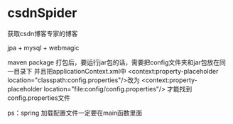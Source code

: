 # csdnSpider
获取csdn博客专家的博客

jpa + mysql + webmagic

maven package 打包后，要运行jar包的话，需要把config文件夹和jar包放在同一目录下
并且把applicationContext.xml中
<context:property-placeholder location="classpath:config.properties"/>改为
<context:property-placeholder location="file:config/config.properties"/>
才能找到config.properties文件

ps：spring 加载配置文件一定要在main函数里面
